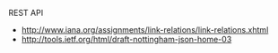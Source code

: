 REST API

- http://www.iana.org/assignments/link-relations/link-relations.xhtml
- http://tools.ietf.org/html/draft-nottingham-json-home-03
